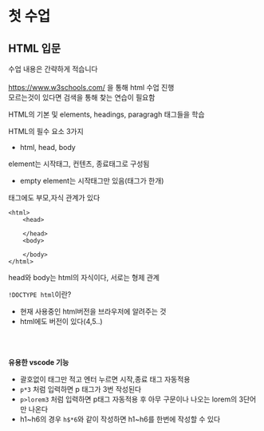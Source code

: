 # 첫 수업
## HTML 입문
수업 내용은 간략하게 적습니다 <br>
<br>
https://www.w3schools.com/ 을 통해 html 수업 진행 <br>
모르는것이 있다면 검색을 통해 찾는 연습이 필요함
<br>

HTML의 기본 및 elements, headings, paragragh 태그들을 학습

HTML의 필수 요소 3가지
- html, head, body

element는 시작태그, 컨텐츠, 종료태그로 구성됨 
- empty element는 시작태그만 있음(태그가 한개)


태그에도 부모,자식 관계가 있다
```
<html>
    <head>
    
    </head>
    <body>
    
    </body>
</html>
```
head와 body는 html의 자식이다, 서로는 형제 관계

`!DOCTYPE html`이란?
- 현재 사용중인 html버전을 브라우저에 알려주는 것
- html에도 버전이 있다(4,5..)

<br><br>

<b>유용한 vscode 기능</b>
- 괄호없이 태그만 적고 엔터 누르면 시작,종료 태그 자동적용
- `p*3` 처럼 입력하면 p 태그가 3번 작성된다
- `p>lorem3` 처럼 입력하면 p태그 자동적용 후 아무 구문이나 나오는 lorem의 3단어만 나온다
- h1~h6의 경우 `h$*6`와 같이 작성하면 h1~h6를 한번에 작성할 수 있다
